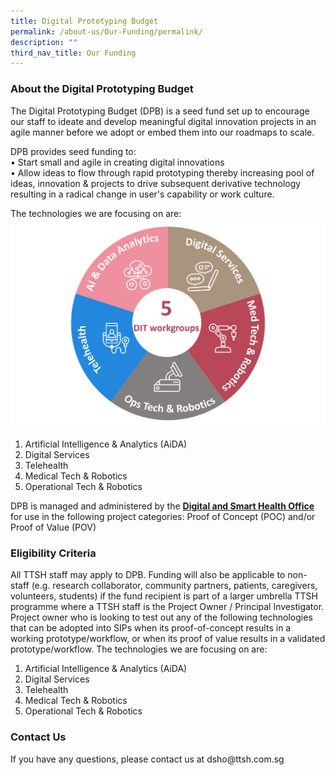 ```yaml
---
title: Digital Prototyping Budget
permalink: /about-us/Our-Funding/permalink/
description: ""
third_nav_title: Our Funding
---
```

<h3>About the Digital Prototyping Budget </h3>
The Digital Prototyping Budget (DPB) is a seed fund set up to encourage our staff to ideate and develop meaningful digital innovation projects in an agile manner before we adopt or embed them into our roadmaps to scale.

DPB provides seed funding to:<br>
•	Start small and agile in creating digital innovations<br>
•	Allow ideas to flow through rapid prototyping thereby increasing pool of ideas, innovation &amp; projects to drive subsequent derivative technology resulting in a radical change in user's capability or work culture.

The technologies we are focusing on are:
![](/images/picture1.png)
1.	Artificial Intelligence &amp; Analytics (AiDA)
2.	Digital Services
3.	Telehealth
4.	Medical Tech &amp; Robotics
5.	Operational Tech &amp; Robotics

DPB is managed and administered by the <b><u>Digital and Smart Health Office</u></b>  for use in the following project categories: Proof of Concept (POC) and/or Proof of Value (POV) 

<h3>Eligibility Criteria  </h3>

All TTSH staff may apply to DPB. Funding will also be applicable to non-staff (e.g. research collaborator, community partners, patients, caregivers, volunteers, students) if the fund recipient is part of a larger umbrella TTSH programme where a TTSH staff is the Project Owner / Principal Investigator.<br>
Project owner who is looking to test out any of the following technologies that can be adopted into SIPs when its proof-of-concept results in a working prototype/workflow, or when its proof of value results in a validated prototype/workflow. The technologies we are focusing on are:
1.	Artificial Intelligence &amp; Analytics (AiDA)
2.	Digital Services
3.	Telehealth
4.	Medical Tech &amp; Robotics
5.	Operational Tech &amp; Robotics

<h3>Contact Us  </h3>
If you have any questions, please contact us at dsho@ttsh.com.sg